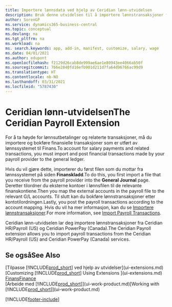 ```yaml
---
title: Importere lønnsdata ved hjelp av Ceridian lønn-utvidelsen
description: Bruk denne utvidelsen til å importere lønnstransaksjoner fra tjenestene Ceridian HR/Payroll (USA) og Ceridian PowerPay (Canada).
author: SorenGP
ms.service: dynamics365-business-central
ms.topic: conceptual
ms.devlang: na
ms.tgt_pltfrm: na
ms.workload: na
ms. search.keywords: app, add-in, manifest, customize, salary, wage
ms.date: 04/01/2021
ms.author: edupont
ms.openlocfilehash: f2129d26cab8de999ae6ae1e80943ee4066ab50f
ms.sourcegitcommit: 766e2840fd16efb901d211d7fa64d96766ac99d9
ms.translationtype: HT
ms.contentlocale: nb-NO
ms.lasthandoff: 03/31/2021
ms.locfileid: "5787430"
---
```

# <a name="the-ceridian-payroll-extension"></a><span data-ttu-id="21b8c-103">Ceridian lønn-utvidelsen</span><span class="sxs-lookup"><span data-stu-id="21b8c-103">The Ceridian Payroll Extension</span></span>

<span data-ttu-id="21b8c-104">For å ta høyde for lønnsutbetalinger og relaterte transaksjoner, må du importere og bokføre finansielle transaksjoner som er utført av lønnssystemet til Finans.</span><span class="sxs-lookup"><span data-stu-id="21b8c-104">To account for salary payments and related transactions, you must import and post financial transactions made by your payroll provider to the general ledger.</span></span>

<span data-ttu-id="21b8c-105">Hvis du vil gjøre dette, importerer du først filen som du mottar fra lønnssystemet på siden **Finanskladd**.</span><span class="sxs-lookup"><span data-stu-id="21b8c-105">To do this, you first import a file that you receive from the payroll provider into the **General Journal** page.</span></span> <span data-ttu-id="21b8c-106">Deretter tilordner du eksterne kontoer i lønnsfilen til de relevante finanskontiene.</span><span class="sxs-lookup"><span data-stu-id="21b8c-106">Then you map the external accounts in the payroll file to the relevant G/L accounts.</span></span> <span data-ttu-id="21b8c-107">Til slutt kan du bokføre lønnstransaksjoner etter kontotilordningen.</span><span class="sxs-lookup"><span data-stu-id="21b8c-107">Lastly, you post the payroll transactions according to the account mapping.</span></span> <span data-ttu-id="21b8c-108">Hvis du vil ha mer informasjon, kan du se [Importere lønnstransaksjoner](finance-how-import-payroll-transactions.md).</span><span class="sxs-lookup"><span data-stu-id="21b8c-108">For more information, see [Import Payroll Transactions](finance-how-import-payroll-transactions.md).</span></span>

<span data-ttu-id="21b8c-109">Ceridian lønn-utvidselen lar deg importere lønnstransaksjoner fra Ceridian HR/Payroll (US) og Ceridian PowerPay (Canada).</span><span class="sxs-lookup"><span data-stu-id="21b8c-109">The Ceridian Payroll extension allows you to import payroll transactions from the Ceridian HR/Payroll (US) and Ceridian PowerPay (Canada) services.</span></span>

## <a name="see-also"></a><span data-ttu-id="21b8c-110">Se også</span><span class="sxs-lookup"><span data-stu-id="21b8c-110">See Also</span></span>

<span data-ttu-id="21b8c-111">[Tilpasse [!INCLUDE[prod_short](includes/prod_short.md)] ved hjelp av utvidelser](ui-extensions.md)</span><span class="sxs-lookup"><span data-stu-id="21b8c-111">[Customizing [!INCLUDE[prod_short](includes/prod_short.md)] Using Extensions ](ui-extensions.md)</span></span>  
[<span data-ttu-id="21b8c-112">Finans</span><span class="sxs-lookup"><span data-stu-id="21b8c-112">Finance</span></span>](finance.md)  
<span data-ttu-id="21b8c-113">[Arbeide med [!INCLUDE[prod_short](includes/prod_short.md)]](ui-work-product.md)</span><span class="sxs-lookup"><span data-stu-id="21b8c-113">[Working with [!INCLUDE[prod_short](includes/prod_short.md)]](ui-work-product.md)</span></span>  


[!INCLUDE[footer-include](includes/footer-banner.md)]